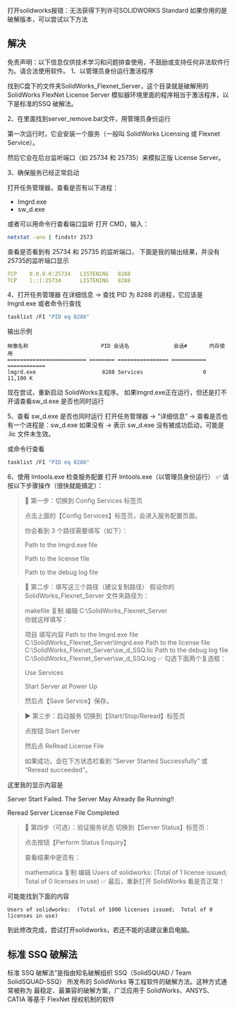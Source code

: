 打开solidworks报错：无法获得下列许可SOLIDWORKS Standard
如果你用的是破解版本，可以尝试以下方法
## 解决
免责声明：以下信息仅供技术学习和问题排查使用，不鼓励或支持任何非法软件行为。请合法使用软件。
1、以管理员身份运行激活程序

找到C盘下的文件夹SolidWorks_Flexnet_Server，这个目录就是破解用的 SolidWorks FlexNet License Server 模拟器环境里面的程序相当于激活程序，以下是标准的SSQ 破解法。

2、在里面找到server_remove.bat文件，用管理员身份运行

第一次运行时，它会安装一个服务（一般叫 SolidWorks Licensing 或 Flexnet Service）。

然后它会在后台监听端口（如 25734 和 25735）来模拟正版 License Server。

3、确保服务已经正常启动

打开任务管理器，查看是否有以下进程：
- lmgrd.exe
- sw_d.exe

或者可以用命令行查看端口监听
打开 CMD，输入：

```bash
netstat -ano | findstr 2573 
```
查看是否看到有 25734 和 25735 的监听端口，
下面是我的输出结果，并没有25735的监听端口显示
```yaml
TCP    0.0.0.0:25734   LISTENING   8288
TCP    [::]:25734      LISTENING   8288
```

4、打开任务管理器
在详细信息 → 查找 PID 为 8288 的进程，它应该是 lmgrd.exe
或者命令行查找
```bash
tasklist /FI "PID eq 8288"
```
输出示例
```
映像名称                       PID 会话名              会话#       内存使用
========================= ======== ================ =========== ============
lmgrd.exe                     8288 Services                   0     11,100 K
```
现在尝试，重新启动 SolidWorks主程序。
如果lmgrd.exe正在运行，但还是打不开请查看sw_d.exe 是否也同时运行

5、查看 sw_d.exe 是否也同时运行
打开任务管理器 → “详细信息” → 查看是否也有一个进程是：sw_d.exe 如果没有 → 表示 sw_d.exe 没有被成功启动，可能是 .lic 文件未生效。

或命令行查看
```bash
tasklist /FI "PID eq 8288"
```

6、使用 lmtools.exe 检查服务配置
打开 lmtools.exe（以管理员身份运行）
✅ 请按以下步骤操作（很快就能搞定）：

> 🧩 第一步：切换到 Config Services 标签页
> 
> 点击上面的【Config Services】标签页，会进入服务配置页面。
>
> 你会看到 3 个路径需要填写（如下）：
> 
> Path to the lmgrd.exe file
> 
> Path to the license file
> 
> Path to the debug log file

> 🧰 第二步：填写这三个路径（建议复制路径）
> 假设你的 SolidWorks_Flexnet_Server 文件夹路径为：
> 
> makefile
> 复制
> 编辑
> C:\SolidWorks_Flexnet_Server\
> 你就这样填写：
> 
> 项目	填写内容
> Path to the lmgrd.exe file	C:\SolidWorks_Flexnet_Server\lmgrd.exe
> Path to the license file	C:\SolidWorks_Flexnet_Server\sw_d_SSQ.lic
> Path to the debug log file	C:\SolidWorks_Flexnet_Server\sw_d_SSQ.log
> ✅ 勾选下面两个复选框：
> 
> Use Services
> 
> Start Server at Power Up
> 
> 然后点【Save Service】保存。

> ▶️ 第三步：启动服务
> 切换到【Start/Stop/Reread】标签页
> 
> 点按钮 Start Server
> 
> 然后点 ReRead License File
> 
> 如果成功，会在下方状态栏看到 “Server Started Successfully” 或 “Reread succeeded”。

这里我的显示内容是

Server Start Failed. The Server May Already Be Running!!

Reread Server License File Completed 

> 🧪 第四步（可选）：验证服务状态
> 切换到【Server Status】标签页：
> 
> 点击按钮【Perform Status Enquiry】
> 
> 查看结果中是否有：
> 
> mathematica
> 复制
> 编辑
> Users of solidworks:  (Total of 1 license issued; Total of 0 licenses in use)
> ✅ 最后，重新打开 SolidWorks 看是否正常！

可能能找到下面的内容
```
Users of solidworks:  (Total of 1000 licenses issued;  Total of 0 licenses in use)
```
到此修改完成，尝试打开solidworks，若还不能的话建议重启电脑。

## 标准 SSQ 破解法
标准 SSQ 破解法”是指由知名破解组织 SSQ（SolidSQUAD / Team SolidSQUAD-SSQ） 所发布的 SolidWorks 等工程软件的破解方法。这种方式通常被称为 最稳定、最兼容的破解方案，广泛应用于 SolidWorks、ANSYS、CATIA 等基于 FlexNet 授权机制的软件






